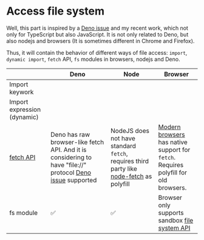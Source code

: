 # Access file system

Well, this part is inspired by a [Deno issue](https://github.com/denoland/deno/issues/2150) and my recent work, which not only for TypeScript but also JavaScript.
It is not only related to Deno, but also nodejs and browsers (It is sometimes different in Chrome and Firefox).

Thus, it will contain the behavior of different ways of file access: `import`, `dynamic import`, `fetch` API, `fs` modules in browsers, nodejs and Deno.

| | Deno | Node | Browser |
|----------------------------------------------------------------------------------|----------------------------------------------------------------------------------------------------|------|---------------------------------------------------------------------------------------------------------------------------------------------|
| Import keywork                                                                   |                                                                                                    |      |                                                                                                                                             |
| Import expression (dynamic)                                                    |                                                                                                    |      |                                                                                                                                             |
| [fetch API](https://developer.mozilla.org/en-US/docs/Web/API/Fetch_API)  | Deno has raw browser-like fetch API. And it is considering to have "file://" protocol [Deno issue](https://github.com/denoland/deno/issues/2150) supported | NodeJS does not have standard `fetch`, requires third party like [node-fetch](https://github.com/node-fetch/node-fetch) as polyfill | [Modern browsers](https://github.com/github/fetch#browser-support) has native support for `fetch`. <br/> Requires polyfill for old browsers. |
| fs module                                                                        | ✅  | ✅    | Browser only supports sandbox [file system API](https://developer.mozilla.org/en-US/docs/Web/API/File_and_Directory_Entries_API) |

